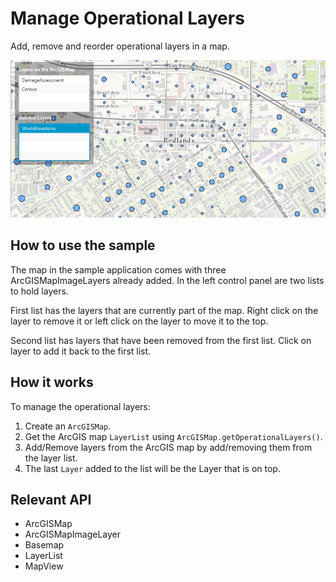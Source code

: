 # Manage Operational Layers

Add, remove and reorder operational layers in a map.

![](ManageOperationalLayers.png)

## How to use the sample

The map in the sample application comes with three ArcGISMapImageLayers already added. In the left control panel are two lists to hold layers.

First list has the layers that are currently part of the map. Right click on the layer to remove it or left click on the layer to move it to the top.

Second list has layers that have been removed from the first list. Click on layer to add it back to the first list.

## How it works

To manage the operational layers:

1.  Create an `ArcGISMap`.
2.  Get the ArcGIS map `LayerList` using `ArcGISMap.getOperationalLayers()`.
3.  Add/Remove layers from the ArcGIS map by add/removing them from the layer list.
4.  The last `Layer` added to the list will be the Layer that is on top.

## Relevant API

*   ArcGISMap
*   ArcGISMapImageLayer
*   Basemap
*   LayerList
*   MapView
